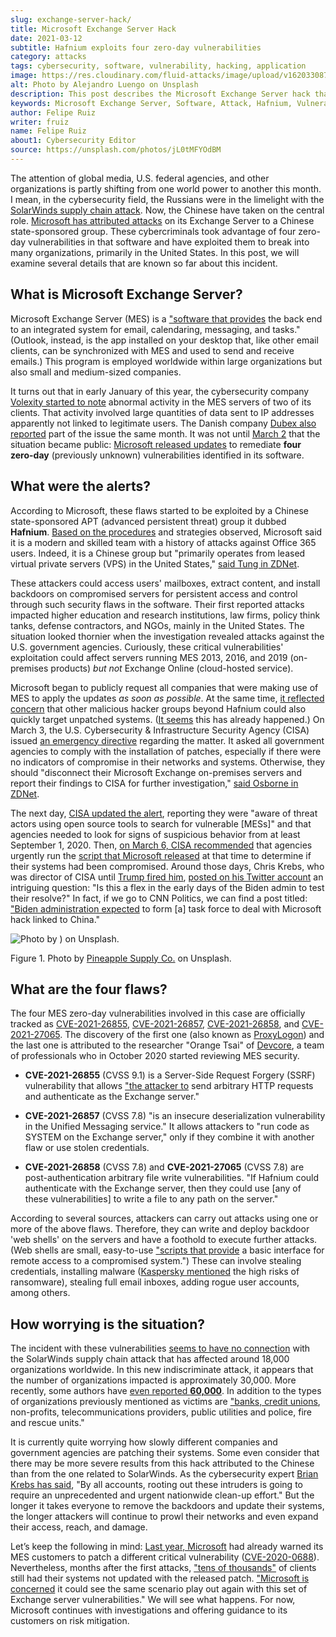```yaml
---
slug: exchange-server-hack/
title: Microsoft Exchange Server Hack
date: 2021-03-12
subtitle: Hafnium exploits four zero-day vulnerabilities
category: attacks
tags: cybersecurity, software, vulnerability, hacking, application
image: https://res.cloudinary.com/fluid-attacks/image/upload/v1620330870/blog/exchange-server-hack/cover_ep44jq.webp
alt: Photo by Alejandro Luengo on Unsplash
description: This post describes the Microsoft Exchange Server hack that has affected multiple companies and government agencies recently.
keywords: Microsoft Exchange Server, Software, Attack, Hafnium, Vulnerability, Update, Ethical Hacking, Pentesting
author: Felipe Ruiz
writer: fruiz
name: Felipe Ruiz
about1: Cybersecurity Editor
source: https://unsplash.com/photos/jL0tMFYOdBM
---
```


The attention of global media, U.S. federal agencies, and other
organizations is partly shifting from one world power to another this
month. I mean, in the cybersecurity field, the Russians were in the
limelight with the [SolarWinds supply chain
attack](../solarwinds-attack/). Now, the Chinese have taken on the
central role. [Microsoft has attributed
attacks](https://www.microsoft.com/security/blog/2021/03/02/hafnium-targeting-exchange-servers/)
on its Exchange Server to a Chinese state-sponsored group. These
cybercriminals took advantage of four zero-day vulnerabilities in that
software and have exploited them to break into many organizations,
primarily in the United States. In this post, we will examine several
details that are known so far about this incident.

## What is Microsoft Exchange Server?

Microsoft Exchange Server (MES) is a ["software that
provides](https://services.dartmouth.edu/TDClient/1806/Portal/KB/ArticleDet?ID=64504)
the back end to an integrated system for email, calendaring, messaging,
and tasks." (Outlook, instead, is the app installed on your desktop
that, like other email clients, can be synchronized with MES and used to
send and receive emails.) This program is employed worldwide within
large organizations but also small and medium-sized companies.

It turns out that in early January of this year, the cybersecurity
company [Volexity started to
note](https://www.volexity.com/blog/2021/03/02/active-exploitation-of-microsoft-exchange-zero-day-vulnerabilities/)
abnormal activity in the MES servers of two of its clients. That
activity involved large quantities of data sent to IP addresses
apparently not linked to legitimate users. The Danish company [Dubex
also
reported](https://www.dubex.dk/aktuelt/nyheder/please-leave-an-exploit-after-the-beep)
part of the issue the same month. It was not until
[March 2](https://www.microsoft.com/security/blog/2021/03/02/hafnium-targeting-exchange-servers/)
that the situation became public: [Microsoft released
updates](https://techcommunity.microsoft.com/t5/exchange-team-blog/released-march-2021-exchange-server-security-updates/ba-p/2175901)
to remediate **four zero-day** (previously unknown) vulnerabilities
identified in its software.

## What were the alerts?

According to Microsoft, these flaws started to be exploited by a Chinese
state-sponsored APT (advanced persistent threat) group it dubbed
**Hafnium**. [Based on the
procedures](https://www.secureworldexpo.com/industry-news/microsoft-attacks-exchange-servers)
and strategies observed, Microsoft said it is a modern and skilled team
with a history of attacks against Office 365 users. Indeed, it is a
Chinese group but "primarily operates from leased virtual private
servers (VPS) in the United States," [said Tung in
ZDNet](https://www.zdnet.com/article/update-immediately-microsoft-rushes-out-patches-for-exchange-server-zero-day-attacks/).

These attackers could access users' mailboxes, extract content, and
install backdoors on compromised servers for persistent access and
control through such security flaws in the software. Their first
reported attacks impacted higher education and research institutions,
law firms, policy think tanks, defense contractors, and NGOs, mainly in
the United States. The situation looked thornier when the investigation
revealed attacks against the U.S. government agencies. Curiously, these
critical vulnerabilities' exploitation could affect servers running MES
2013, 2016, and 2019 (on-premises products) *but not* Exchange Online
(cloud-hosted service).

Microsoft began to publicly request all companies that were making use
of MES to apply the updates *as soon as possible*. At the same time, [it
reflected
concern](https://blogs.microsoft.com/on-the-issues/2021/03/02/new-nation-state-cyberattacks/)
that other malicious hacker groups beyond Hafnium could also quickly
target unpatched systems. ([It
seems](https://www.zdnet.com/article/everything-you-need-to-know-about-microsoft-exchange-server-hack/)
this has already happened.) On March 3, the U.S. Cybersecurity &
Infrastructure Security Agency (CISA) issued [an emergency
directive](https://cyber.dhs.gov/ed/21-02/) regarding the matter. It
asked all government agencies to comply with the installation of
patches, especially if there were no indicators of compromise in their
networks and systems. Otherwise, they should "disconnect their Microsoft
Exchange on-premises servers and report their findings to CISA for
further investigation," [said Osborne in
ZDNet](https://www.zdnet.com/article/cisa-issues-emergency-directive-to-agencies-deal-with-microsoft-exchange-bugs-now/).

The next day, [CISA updated the
alert](https://us-cert.cisa.gov/ncas/current-activity/2021/03/04/update-alert-mitigating-microsoft-exchange-server-vulnerabilities),
reporting they were "aware of threat actors using open source tools to
search for vulnerable \[MESs\]" and that agencies needed to look for
signs of suspicious behavior from at least September 1, 2020. Then, [on
March 6, CISA
recommended](https://us-cert.cisa.gov/ncas/current-activity/2021/03/06/microsoft-ioc-detection-tool-exchange-server-vulnerabilities)
that agencies urgently run the [script that Microsoft
released](https://github.com/microsoft/CSS-Exchange/tree/main/Security)
at that time to determine if their systems had been compromised. Around
those days, Chris Krebs, who was director of CISA until [Trump fired
him](https://www.cnbc.com/2020/11/17/trump-says-us-cybersecurity-chief-chris-krebs-has-been-terminated.html),
[posted on his Twitter
account](https://twitter.com/C_C_Krebs/status/1368004411545579525) an
intriguing question: "Is this a flex in the early days of the Biden
admin to test their resolve?" In fact, if we go to CNN Politics, we can
find a post titled: ["Biden administration
expected](https://edition.cnn.com/2021/03/06/politics/microsoft-hack-task-force/index.html)
to form \[a\] task force to deal with Microsoft hack linked to China."

<div class="imgblock">

![Photo by ) on
Unsplash.](https://res.cloudinary.com/fluid-attacks/image/upload/v1620330870/blog/exchange-server-hack/four_cvecsh.webp)

<div class="title">

Figure 1. Photo by [Pineapple Supply Co.](https://unsplash.com/@pineapple)
on Unsplash.

</div>

</div>

## What are the four flaws?

The four MES zero-day vulnerabilities involved in this case are
officially tracked as
[CVE-2021-26855](https://msrc.microsoft.com/update-guide/vulnerability/CVE-2021-26855),
[CVE-2021-26857](https://msrc.microsoft.com/update-guide/vulnerability/CVE-2021-26857),
[CVE-2021-26858](https://msrc.microsoft.com/update-guide/vulnerability/CVE-2021-26858),
and
[CVE-2021-27065](https://msrc.microsoft.com/update-guide/vulnerability/CVE-2021-27065).
The discovery of the first one (also known as
[ProxyLogon](https://proxylogon.com/)) and the last one is attributed to
the researcher "Orange Tsai" of [Devcore](https://devco.re/en/about/), a
team of professionals who in October 2020 started reviewing MES
security.

- **CVE-2021-26855** (CVSS 9.1) is a Server-Side Request Forgery
  (SSRF) vulnerability that allows ["the attacker
  to](https://www.zdnet.com/article/update-immediately-microsoft-rushes-out-patches-for-exchange-server-zero-day-attacks/)
  send arbitrary HTTP requests and authenticate as the Exchange
  server."

- **CVE-2021-26857** (CVSS 7.8) "is an insecure deserialization
  vulnerability in the Unified Messaging service." It allows attackers
  to "run code as SYSTEM on the Exchange server," only if they combine
  it with another flaw or use stolen credentials.

- **CVE-2021-26858** (CVSS 7.8) and **CVE-2021-27065** (CVSS 7.8) are
  post-authentication arbitrary file write vulnerabilities. "If
  Hafnium could authenticate with the Exchange server, then they could
  use \[any of these vulnerabilities\] to write a file to any path on
  the server."

According to several sources, attackers can carry out attacks using one
or more of the above flaws. Therefore, they can write and deploy
backdoor 'web shells' on the servers and have a foothold to execute
further attacks. (Web shells are small, easy-to-use ["scripts that
provide](https://www.zdnet.com/article/update-immediately-microsoft-rushes-out-patches-for-exchange-server-zero-day-attacks/)
a basic interface for remote access to a compromised system.") These can
involve stealing credentials, installing malware ([Kaspersky
mentioned](https://securelist.com/zero-day-vulnerabilities-in-microsoft-exchange-server/101096/)
the high risks of ransomware), stealing full email inboxes, adding rogue
user accounts, among others.

## How worrying is the situation?

The incident with these vulnerabilities [seems to have no
connection](https://www.zdnet.com/article/everything-you-need-to-know-about-microsoft-exchange-server-hack/)
with the SolarWinds supply chain attack that has affected around 18,000
organizations worldwide. In this new indiscriminate attack, it appears
that the number of organizations impacted is approximately 30,000. More
recently, some authors have [even reported
**60,000**](https://www.bloomberg.com/news/articles/2021-03-07/hackers-breach-thousands-of-microsoft-customers-around-the-world).
In addition to the types of organizations previously mentioned as
victims are ["banks, credit
unions](https://krebsonsecurity.com/2021/03/at-least-30000-u-s-organizations-newly-hacked-via-holes-in-microsofts-email-software/),
non-profits, telecommunications providers, public utilities and police,
fire and rescue units."

It is currently quite worrying how slowly different companies and
government agencies are patching their systems. Some even consider that
there may be more severe results from this hack attributed to the
Chinese than from the one related to SolarWinds. As the cybersecurity
expert [Brian Krebs has
said](https://krebsonsecurity.com/2021/03/at-least-30000-u-s-organizations-newly-hacked-via-holes-in-microsofts-email-software/),
"By all accounts, rooting out these intruders is going to require an
unprecedented and urgent nationwide clean-up effort." But the longer it
takes everyone to remove the backdoors and update their systems, the
longer attackers will continue to prowl their networks and even expand
their access, reach, and damage.

Let’s keep the following in mind: [Last year,
Microsoft](https://www.zdnet.com/article/multiple-nation-state-groups-are-hacking-microsoft-exchange-servers/)
had already warned its MES customers to patch a different critical
vulnerability
([CVE-2020-0688](https://msrc.microsoft.com/update-guide/en-US/vulnerability/CVE-2020-0688)).
Nevertheless, months after the first attacks, ["tens of
thousands"](https://www.zdnet.com/article/microsoft-exchange-zero-day-attacks-30000-servers-hit-already-says-report/)
of clients still had their systems not updated with the released patch.
["Microsoft is
concerned](https://www.zdnet.com/article/update-immediately-microsoft-rushes-out-patches-for-exchange-server-zero-day-attacks/)
it could see the same scenario play out again with this set of Exchange
server vulnerabilities." We will see what happens. For now, Microsoft
continues with investigations and offering guidance to its customers on
risk mitigation.
